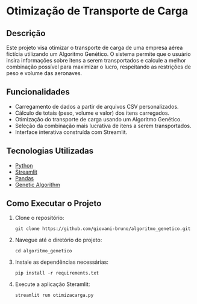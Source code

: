 # Otimização de Transporte de Carga

## Descrição

Este projeto visa otimizar o transporte de carga de uma empresa aérea fictícia utilizando um Algoritmo Genético. O sistema permite que o usuário insira informações sobre itens a serem transportados e calcule a melhor combinação possível para maximizar o lucro, respeitando as restrições de peso e volume das aeronaves.

## Funcionalidades

- Carregamento de dados a partir de arquivos CSV personalizados.
- Cálculo de totais (peso, volume e valor) dos itens carregados.
- Otimização do transporte de carga usando um Algoritmo Genético.
- Seleção da combinação mais lucrativa de itens a serem transportados.
- Interface interativa construída com Streamlit.

## Tecnologias Utilizadas

- [Python](https://www.python.org/)
- [Streamlit](https://streamlit.io/)
- [Pandas](https://pandas.pydata.org/)
- [Genetic Algorithm](https://pypi.org/project/geneticalgorithm/)

## Como Executar o Projeto

1. Clone o repositório:

   ```
   git clone https://github.com/giovani-bruno/algoritmo_genetico.git
   ```
2. Navegue até o diretório do projeto:
   ```
   cd algoritmo_genetico
   ```
3. Instale as dependências necessárias:
   ```
   pip install -r requirements.txt
   ```
4. Execute a aplicação Steramlit:
   ```
   streamlit run otimizacarga.py
   ```
